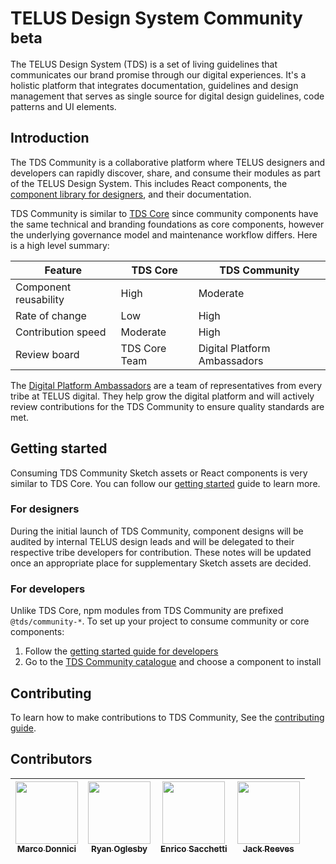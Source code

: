 # TELUS Design System Community <sup>beta</sup>

The TELUS Design System (TDS) is a set of living guidelines that communicates our brand promise through our digital experiences.
It's a holistic platform that integrates documentation, guidelines and design management that serves as single source for
digital design guidelines, code patterns and UI elements.

## Introduction

The TDS Community is a collaborative platform where TELUS designers and developers can rapidly discover, share, and consume
their modules as part of the TELUS Design System. This includes React components, the [component library for designers](https://tds.telus.com/getting-started/designers.html), and their documentation.

TDS Community is similar to [TDS Core](https://github.com/telusdigital/tds-core) since community components
have the same technical and branding foundations as core components, however the underlying governance model and
maintenance workflow differs. Here is a high level summary:

| Feature               | TDS Core      | TDS Community                |
| --------------------- | ------------- | ---------------------------- |
| Component reusability | High          | Moderate                     |
| Rate of change        | Low           | High                         |
| Contribution speed    | Moderate      | High                         |
| Review board          | TDS Core Team | Digital Platform Ambassadors |

The [Digital Platform Ambassadors](https://github.com/orgs/telusdigital/teams/digital-platform-ambassadors) are a team
of representatives from every tribe at TELUS digital. They help grow the digital platform and will actively
review contributions for the TDS Community to ensure quality standards are met.

## Getting started

Consuming TDS Community Sketch assets or React components is very similar to TDS Core. You can follow our
[getting started](https://tds.telus.com/getting-started/getting-started.html) guide to learn more.

### For designers

During the initial launch of TDS Community, component designs will be audited by internal TELUS design
leads and will be delegated to their respective tribe developers for contribution. These notes will be updated
once an appropriate place for supplementary Sketch assets are decided.

### For developers

Unlike TDS Core, npm modules from TDS Community are prefixed `@tds/community-*`. To set up your project
to consume community or core components:

1.  Follow the [getting started guide for developers](https://tds.telus.com/getting-started/developers.html)
2.  Go to the [TDS Community catalogue](https://tds.telus.com/community/index.html) and choose a component to install

## Contributing

To learn how to make contributions to TDS Community, See the [contributing guide](./.github/CONTRIBUTING.md).

## Contributors

<!-- ALL-CONTRIBUTORS-LIST:START - Do not remove or modify this section -->
<!-- prettier-ignore -->
| [<img src="https://avatars0.githubusercontent.com/u/10531523?v=4" width="100px;"/><br /><sub><b>Marco Donnici</b></sub>](https://github.com/marcod1419)<br />[](#tds-marcod1419 "") | [<img src="https://avatars0.githubusercontent.com/u/1375942?v=4" width="100px;"/><br /><sub><b>Ryan Oglesby</b></sub>](http://ryanogles.by)<br />[](#tds-ryanoglesby08 "") | [<img src="https://avatars0.githubusercontent.com/u/12798751?v=4" width="100px;"/><br /><sub><b>Enrico Sacchetti</b></sub>](http://theetrain.ca)<br />[](#tds-theetrain "") | [<img src="https://avatars1.githubusercontent.com/u/9420407?v=4" width="100px;"/><br /><sub><b>Jack Reeves</b></sub>](https://github.com/jackreeves)<br />[](#tds-jackreeves "") |
| :---: | :---: | :---: | :---: |
<!-- ALL-CONTRIBUTORS-LIST:END -->
